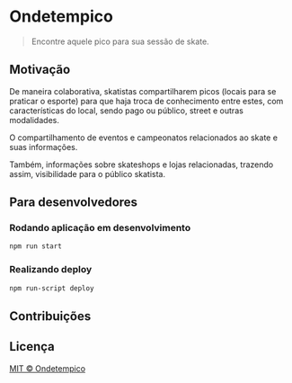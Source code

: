 # Ondetempico
> Encontre aquele pico para sua sessão de skate.

## Motivação
De maneira colaborativa, skatistas compartilharem picos (locais para se praticar o esporte) para que haja troca de conhecimento entre estes, com características do local, sendo pago ou público, street e outras modalidades.

O compartilhamento de eventos e campeonatos relacionados ao skate e suas informações.

Também, informações sobre skateshops e lojas relacionadas, trazendo assim, visibilidade para o público skatista.

## Para desenvolvedores

### Rodando aplicação em desenvolvimento
```sh
npm run start
```

### Realizando deploy
```sh
npm run-script deploy 
```

## Contribuições

## Licença

[MIT © Ondetempico](https://github.com/ondetempico/pwa/blob/master/LICENSE.md)
